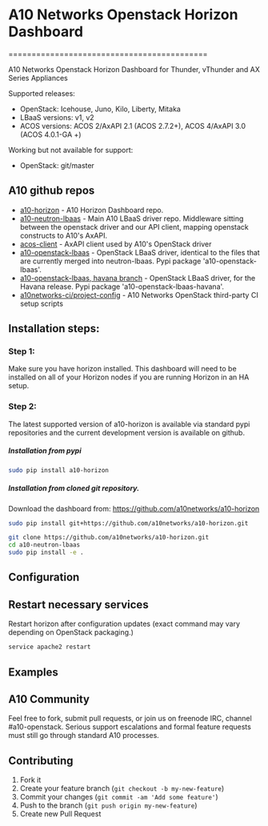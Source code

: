 # A10 Networks Openstack Horizon Dashboard
===========================================

A10 Networks Openstack Horizon Dashboard for Thunder, vThunder and AX Series Appliances

Supported releases:

* OpenStack: Icehouse, Juno, Kilo, Liberty, Mitaka
* LBaaS versions: v1, v2
* ACOS versions: ACOS 2/AxAPI 2.1 (ACOS 2.7.2+), ACOS 4/AxAPI 3.0 (ACOS 4.0.1-GA +)

Working but not available for support:

* OpenStack: git/master

## A10 github repos

- [a10-horizon](https://github.com/a10networks/a10-horizon) - A10 Horizon Dashboard repo.
- [a10-neutron-lbaas](https://github.com/a10networks/a10-neutron-lbaas) - Main A10 LBaaS driver repo. Middleware sitting between the
openstack driver and our API client, mapping openstack constructs to A10's AxAPI.
- [acos-client](https://github.com/a10networks/acos-client) - AxAPI client used by A10's OpenStack driver
- [a10-openstack-lbaas](https://github.com/a10networks/a10-openstack-lbaas) - OpenStack LBaaS driver,
identical to the files that are currently merged into neutron-lbaas.  Pypi package
'a10-openstack-lbaas'.
- [a10-openstack-lbaas, havana branch](https://github.com/a10networks/a10-openstack-lbaas/tree/havana) - OpenStack
LBaaS driver, for the Havana release.  Pypi package 'a10-openstack-lbaas-havana'.
- [a10networks-ci/project-config](https://github.com/a10networks-ci/project-config) - A10 Networks OpenStack third-party CI setup scripts


## Installation steps:

### Step 1:

Make sure you have horizon installed.  This dashboard will need to be installed on all of your Horizon nodes if you are running Horizon in an HA setup.


### Step 2:

The latest supported version of a10-horizon is available via standard pypi repositories and the current development version is available on github.

##### Installation from pypi
```sh
sudo pip install a10-horizon
```

##### Installation from cloned git repository.

Download the dashboard from: <https://github.com/a10networks/a10-horizon>



```sh
sudo pip install git+https://github.com/a10networks/a10-horizon.git
```

```sh
git clone https://github.com/a10networks/a10-horizon.git
cd a10-neutron-lbaas
sudo pip install -e .
```

## Configuration

## Restart necessary services

Restart horizon after configuration updates (exact command may vary depending
  on OpenStack packaging.)

```sh
service apache2 restart
```

## Examples

## A10 Community

Feel free to fork, submit pull requests, or join us on freenode IRC, channel #a10-openstack. Serious support escalations and formal feature requests must
still go through standard A10 processes.

## Contributing

1. Fork it
2. Create your feature branch (`git checkout -b my-new-feature`)
3. Commit your changes (`git commit -am 'Add some feature'`)
4. Push to the branch (`git push origin my-new-feature`)
5. Create new Pull Request

